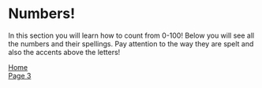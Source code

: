 <h1> Numbers! </h1>

<p> In this section you will learn how to count from 0-100! Below you will see all the numbers and their spellings. Pay attention to the way they are spelt and also the accents above the letters! </p> 



<p> 
  <a href="index.html">Home</a> <br>
  <a href="page4.html">Page 3</a>
</p>
